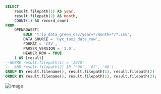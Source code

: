 ````sql
SELECT
    result.filepath(1) AS year,
    result.filepath(2) AS month,
    COUNT(1) AS record_count
FROM
    OPENROWSET(
        BULK 'trip_data_green_csv/year=*/month=*/*.csv',
        DATA_SOURCE = 'nyc_taxi_data_raw',
        FORMAT = 'CSV',
        PARSER_VERSION = '2.0',
        HEADER_ROW = TRUE
    ) AS [result]
--WHERE result.filepath(1) = '2020'
--  AND result.filepath(2) IN ('06', '07', '08')
GROUP BY result.filename(), result.filepath(1), result.filepath(2)
ORDER BY result.filename(), result.filepath(1), result.filepath(2);
````
![image](https://github.com/user-attachments/assets/b290aaee-8299-43e3-bd1f-54e8655a43a7)
